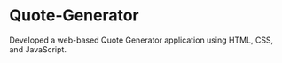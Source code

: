 # Quote-Generator
Developed a web-based Quote Generator application using HTML, CSS, and JavaScript.  
